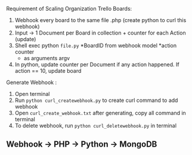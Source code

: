 Requirement of Scaling Organization Trello Boards:
1. Webhook every board to the same file .php (create python to curl this webhook)
2. Input -> 1 Document per Board in collection + counter for each Action (update)
3. Shell exec python `file.py` *BoardID from webhook model *action counter
   * as arguments argv
4. In python, update counter per Document if any action happened. If action == 10, update board

Generate Webhook :
1. Open terminal
2. Run `python curl_createwebhook.py` to create curl command to add webhook
3. Open `curl_create_webhook.txt` after generating, copy all command in terminal
4. To delete webhook, run `python curl_deletewebhook.py` in terminal

## Webhook -> PHP -> Python -> MongoDB
